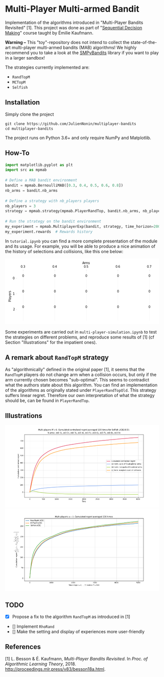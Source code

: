 # Multi-Player Multi-armed Bandit
Implementation of the algorithms introduced in "Multi-Player Bandits Revisited" [1]. This project was done as part of "[Sequential Decision Making](http://chercheurs.lille.inria.fr/ekaufman/SDM.html)" course taught by Émilie Kaufmann.

**Warning –** This "toy"-repository does not intend to collect the state-of-the-art multi-player multi-armed bandits (MAB) algorithms! We highly recommend you to take a look at the [SMPyBandits](https://github.com/SMPyBandits/SMPyBandits) library if you want to play in a larger sandbox!

The strategies currently implemented are:
 * `RandTopM`
 * `MCTopM`
 * `Selfish`


## Installation
Simply clone the project
```
git clone https://github.com/JulienNonin/multiplayer-bandits
cd multiplayer-bandits
```
The project runs on Python 3.6+ and only require NumPy and Matplotlib.

## How-To
```python
import matplotlib.pyplot as plt
import src as mpmab

# Define a MAB bandit environment
bandit = mpmab.BernoulliMAB([0.3, 0.4, 0.5, 0.6, 0.8])
nb_arms = bandit.nb_arms

# Define a strategy with nb_players players
nb_players = 3
strategy = mpmab.strategy(mpmab.PlayerRandTop, bandit.nb_arms, nb_players, policy=mpmab.UCB1Policy(0.5))

# Run the strategy on the bandit environment
my_experiment = mpmab.MultiplayerExp(bandit, strategy, time_horizon=200).run()
my_experiment.rewards  # Rewards history
```

In `tutorial.ipynb` you can find a more complete presentation of the module and its usage. For example, you will be able to produce a nice animation of the history of selections and collisions, like this one below:

![Arms selection RandTopM](img/RandTopM_M3_K5.gif)

Some experiments are carried out in `multi-player-simulation.ipynb` to test the strategies on different problems, and reproduce some results of [1] (cf Section "Illustrations" for the impatient ones).


## A remark about `RandTopM` strategy
As "algorithmically" defined in the original paper [1], it seems that the `RandTopM` players do not change arm when a collision occurs, but only if the arm currently chosen becomes "sub-optimal". This seems to contradict what the authors state about this algorithm. You can find an implementation of the algorithms as originally stated under `PlayerRandTopOld`. This strategy suffers linear regret. Therefore our own interpretation of what the strategy should be, can be found in `PlayerRandTop`.

## Illustrations

![Regret decomp Selfish](img/selfish_ucb_regret_decomp_1.png)
![Strategies Comparisons](img/strategies_comparison.png)

## TODO
- [x] Propose a fix to the algorithm `RandTopM` as introduced in [1]
- [] Implement `RhoRand`
- [] Make the setting and display of experiences more user-friendly



## References
[1] L. Besson & É. Kaufmann, *Multi-Player Bandits Revisited*. In *Proc. of Algorithmic Learning Theory*, 2018. http://proceedings.mlr.press/v83/besson18a.html.